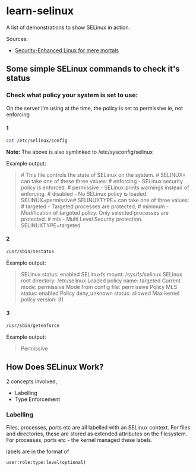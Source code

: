 # learn-selinux

A list of demonstrations to show SELinux in action.

Sources:
- [Security-Enhanced Linux for mere mortals](https://www.youtube.com/watch?v=_WOKRaM-HI4&t=616s)

## Some simple SELinux commands to check it's status

### Check what policy your system is set to use:

On the server I'm using at the time, the policy is set to permissive ie, not enforcing

#### 1

```bash
cat /etc/selinux/config
```

**Note:** The above is also symlinked to /etc/sysconfig/selinux

Example output:

> &#8203;# This file controls the state of SELinux on the system.
> &#8203;# SELINUX= can take one of these three values:
> &#8203;#     enforcing - SELinux security policy is enforced.
> &#8203;#     permissive - SELinux prints warnings instead of enforcing.
> &#8203;#     disabled - No SELinux policy is loaded.
> SELINUX=permissive
> &#8203;# SELINUXTYPE= can take one of three values:
> &#8203;#     targeted - Targeted processes are protected,
> &#8203;#     minimum - Modification of targeted policy. Only selected processes are protected.
> &#8203;#     mls - Multi Level Security protection.
> SELINUXTYPE=targeted

#### 2

```bash
/usr/sbin/sestatus
```

Example output:

> SELinux status:                 enabled
> SELinuxfs mount:                /sys/fs/selinux
> SELinux root directory:         /etc/selinux
> Loaded policy name:             targeted
> Current mode:                   permissive
> Mode from config file:          permissive
> Policy MLS status:              enabled
> Policy deny_unknown status:     allowed
> Max kernel policy version:      31

#### 3

```bash
/usr/sbin/getenforce
```

Example output:

> Permissive

## How Does SELinux Work?

2 concepts involved, 

- Labelling
- Type Enforcement

### Labelling

Files, processes, ports etc are all labelled with an SELinux context. For files and directories, these are stored as extended attributes on the filesystem. For processes, ports etc - the kernel managed these labels.

labels are in the format of

`user:role:type:level(optional)`


